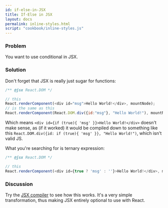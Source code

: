 ```yaml
---
id: if-else-in-JSX
title: If-Else in JSX
layout: docs
permalink: inline-styles.html
script: "cookbook/inline-styles.js"
---
```


### Problem
You want to use conditional in JSX.

### Solution
Don't forget that JSX is really just sugar for functions:

```js
/** @jsx React.DOM */

// this
React.renderComponent(<div id="msg">Hello World!</div>, mountNode);
// is the same as this
React.renderComponent(React.DOM.div({id:"msg"}, "Hello World!"), mountNode);
```

Which means `<div id={if (true){ 'msg' }}>Hello World!</div>` doesn't make sense, as (if it worked) it would be compiled down to something like this `React.DOM.div({id: if (true){ 'msg' }}, "Hello World!")`, which isn't valid JS.

What you're searching for is ternary expression:

```js
/** @jsx React.DOM */

// this
React.renderComponent(<div id={true ? 'msg' : ''}>Hello World!</div>, mountNode);
```

### Discussion
Try the [JSX compiler](http://facebook.github.io/react/jsx-compiler.html) to see how this works. It's a very simple transformation, thus making JSX entirely optional to use with React.
